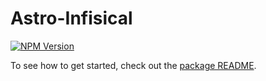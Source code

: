 # Astro-Infisical

[![NPM Version](https://img.shields.io/npm/v/@matthiesenxyz/astro-infisical)](https://npm.im/@matthiesenxyz/astro-infisical)

To see how to get started, check out the [package README](./package/README.md).